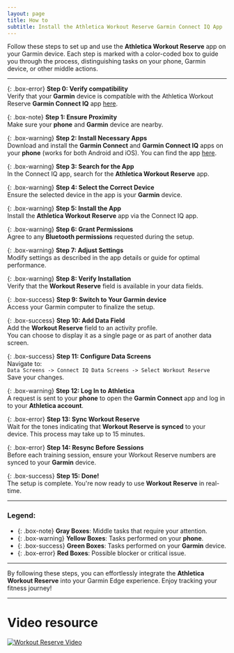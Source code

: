 ```yaml
---
layout: page
title: How to
subtitle: Install the Athletica Workout Reserve Garmin Connect IQ App
---
```


Follow these steps to set up and use the **Athletica Workout Reserve** app on your Garmin device. Each step is marked with a color-coded box to guide you through the process, distinguishing tasks on your phone, Garmin device, or other middle actions.

---

{: .box-error}
**Step 0: Verify compatibility**  
Verify that your **Garmin** device is compatible with the Athletica Workout Reserve **Garmin Connect IQ** app [here](https://apps.garmin.com/apps/c9a93545-7db0-4a1b-b955-21db19edbf9d?tid=1).

{: .box-note}
**Step 1: Ensure Proximity**  
Make sure your **phone** and **Garmin** device are nearby.

{: .box-warning}
**Step 2: Install Necessary Apps**  
Download and install the **Garmin Connect** and **Garmin Connect IQ** apps on your **phone** (works for both Android and iOS).
You can find the app [here](https://apps.garmin.com/apps/c9a93545-7db0-4a1b-b955-21db19edbf9d?tid=0). 

{: .box-warning}
**Step 3: Search for the App**  
In the Connect IQ app, search for the **Athletica Workout Reserve** app.

{: .box-warning}
**Step 4: Select the Correct Device**  
Ensure the selected device in the app is your **Garmin** device.

{: .box-warning}
**Step 5: Install the App**  
Install the **Athletica Workout Reserve** app via the Connect IQ app.

{: .box-warning}
**Step 6: Grant Permissions**  
Agree to any **Bluetooth permissions** requested during the setup.

{: .box-warning}
**Step 7: Adjust Settings**  
Modify settings as described in the app details or guide for optimal performance.

{: .box-warning}
**Step 8: Verify Installation**  
Verify that the **Workout Reserve** field is available in your data fields.

{: .box-success}
**Step 9: Switch to Your Garmin device**  
Access your Garmin computer to finalize the setup.

{: .box-success}
**Step 10: Add Data Field**  
Add the **Workout Reserve** field to an activity profile.  
You can choose to display it as a single page or as part of another data screen.

{: .box-success}
**Step 11: Configure Data Screens**  
Navigate to:  
`Data Screens -> Connect IQ Data Screens -> Select Workout Reserve`  
Save your changes.

{: .box-warning}
**Step 12: Log In to Athletica**  
A request is sent to your **phone** to open the **Garmin Connect** app and log in to your **Athletica account**.

{: .box-error}
**Step 13: Sync Workout Reserve**  
Wait for the tones indicating that **Workout Reserve is synced** to your device. This process may take up to 15 minutes.

{: .box-error}
**Step 14: Resync Before Sessions**  
Before each training session, ensure your Workout Reserve numbers are synced to your **Garmin** device.

{: .box-success}
**Step 15: Done!**  
The setup is complete. You're now ready to use **Workout Reserve** in real-time.

---

### Legend:
- {: .box-note} **Gray Boxes**: Middle tasks that require your attention.
- {: .box-warning} **Yellow Boxes**: Tasks performed on your **phone**.
- {: .box-success} **Green Boxes**: Tasks performed on your **Garmin** device.
- {: .box-error} **Red Boxes**: Possible blocker or critical issue.

---

By following these steps, you can effortlessly integrate the **Athletica Workout Reserve** into your Garmin Edge experience. Enjoy tracking your fitness journey!

---

# Video resource

[![Workout Reserve Video](https://img.youtube.com/vi/4gMKj3ggC5k/maxresdefault.jpg)](https://www.youtube.com/watch?v=4gMKj3ggC5k)


